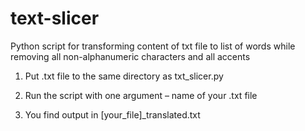 # text-slicer
Python script for transforming content of txt file to list of words
while removing all non-alphanumeric characters and all accents

1. Put .txt file to the same directory as txt_slicer.py

2. Run the script with one argument – name of your .txt file

3. You find output in [your_file]_translated.txt
